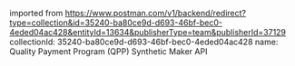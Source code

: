 imported from https://www.postman.com/v1/backend/redirect?type=collection&id=35240-ba80ce9d-d693-46bf-bec0-4eded04ac428&entityId=13634&publisherType=team&publisherId=37129
collectionId: 35240-ba80ce9d-d693-46bf-bec0-4eded04ac428
name: Quality Payment Program (QPP) Synthetic Maker
                                    API